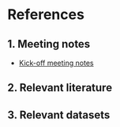 # References

## 1. Meeting notes
 - [Kick-off meeting notes](https://github.com/ai4er-cdt/gtc-biodiversity/blob/master/references/1_kickoff_zoom_notes.md)

## 2. Relevant literature

## 3. Relevant datasets